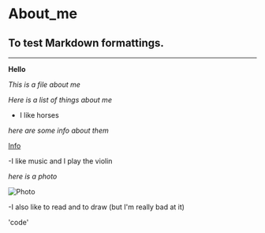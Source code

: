 # About_me

## To test Markdown formattings.  
---
**Hello**

*This is a file about me* 

*Here is a list of things about me*

- I like horses

*here are some info about them*

[Info](https://en.wikipedia.org/wiki/Horse)

-I like music  and I play the violin 

*here is a photo*

![Photo](liga-liepina-horses.jpg)

-I also like to read and to draw (but I'm really bad at it) 

'code'


